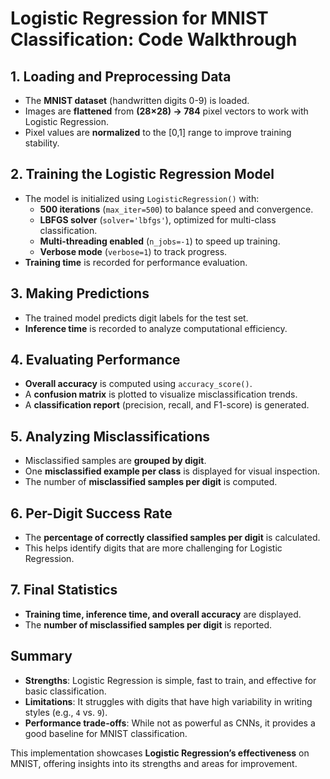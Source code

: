 # Logistic Regression for MNIST Classification: Code Walkthrough

## 1. **Loading and Preprocessing Data**
- The **MNIST dataset** (handwritten digits 0-9) is loaded.
- Images are **flattened** from **(28×28) → 784** pixel vectors to work with Logistic Regression.
- Pixel values are **normalized** to the [0,1] range to improve training stability.

## 2. **Training the Logistic Regression Model**
- The model is initialized using `LogisticRegression()` with:
  - **500 iterations** (`max_iter=500`) to balance speed and convergence.
  - **LBFGS solver** (`solver='lbfgs'`), optimized for multi-class classification.
  - **Multi-threading enabled** (`n_jobs=-1`) to speed up training.
  - **Verbose mode** (`verbose=1`) to track progress.
- **Training time** is recorded for performance evaluation.

## 3. **Making Predictions**
- The trained model predicts digit labels for the test set.
- **Inference time** is recorded to analyze computational efficiency.

## 4. **Evaluating Performance**
- **Overall accuracy** is computed using `accuracy_score()`.
- A **confusion matrix** is plotted to visualize misclassification trends.
- A **classification report** (precision, recall, and F1-score) is generated.

## 5. **Analyzing Misclassifications**
- Misclassified samples are **grouped by digit**.
- One **misclassified example per class** is displayed for visual inspection.
- The number of **misclassified samples per digit** is computed.

## 6. **Per-Digit Success Rate**
- The **percentage of correctly classified samples per digit** is calculated.
- This helps identify digits that are more challenging for Logistic Regression.

## 7. **Final Statistics**
- **Training time, inference time, and overall accuracy** are displayed.
- The **number of misclassified samples per digit** is reported.

## **Summary**
- **Strengths**: Logistic Regression is simple, fast to train, and effective for basic classification.
- **Limitations**: It struggles with digits that have high variability in writing styles (e.g., `4` vs. `9`).
- **Performance trade-offs**: While not as powerful as CNNs, it provides a good baseline for MNIST classification.

This implementation showcases **Logistic Regression’s effectiveness** on MNIST, offering insights into its strengths and areas for improvement.
